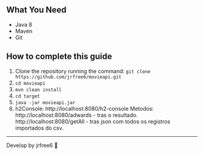 
## What You Need
* Java 8 
* Maven  
* Git

## How to complete this guide
1. Clone the repository running the command: `git clone https://github.com/jrfree6/movieapi.git`
2. `cd movieapi`
3. `mvn clean install`
4. `cd target`
5. `java -jar movieapi.jar`
6. h2Console: http://localhost:8080/h2-console
Metodos:
 http://localhost:8080/adwards - tras o resultado.
 http://localhost:8080/getAll - tras json com todos os registros importados do csv.
 
---

Develop by jrfree6 :wave: